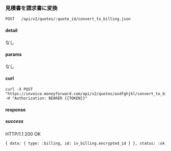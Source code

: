 ### 見積書を請求書に変換

```
POST   /api/v2/quotes/:quote_id/convert_to_billing.json
```

#### detail

なし

#### params

なし

#### curl

```
curl -X POST "https://invoice.moneyforward.com/api/v2/quotes/asdfghjkl/convert_to_billing.json" -H "Authorization: BEARER {{TOKEN}}"
```

#### response
##### success
HTTP/1.1 200 OK

```
{ data: { type: :billing, id: iv_billing.encrypted_id } }, status: :ok
```
